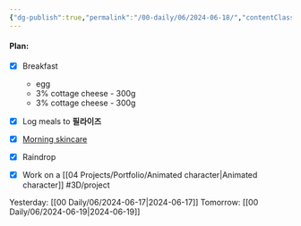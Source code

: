 ```yaml
---
{"dg-publish":true,"permalink":"/00-daily/06/2024-06-18/","contentClasses":"daily Tuesday page-white","noteIcon":"","created":"2025-01-21T01:20:16.074+10:00","updated":"2025-01-21T15:25:25.604+10:00"}
---
```


#### Plan:
- [x] Breakfast
	- egg
	- 3% cottage cheese - 300g
	- 3% cottage cheese - 300g
- [x] Log meals to **필라이즈**
- [x] [Morning skincare](AM.png)
- [x] Raindrop
- [x] Work on a [[04 Projects/Portfolio/Animated character\|Animated character]] #3D/project 


Yesterday: [[00 Daily/06/2024-06-17\|2024-06-17]]
Tomorrow: [[00 Daily/06/2024-06-19\|2024-06-19]]